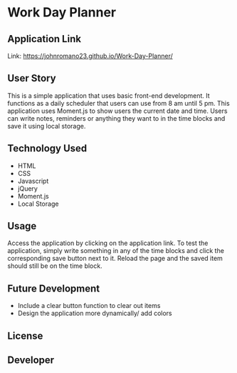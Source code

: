# Work Day Planner

## Application Link
Link: https://johnromano23.github.io/Work-Day-Planner/

## User Story
This is a simple application that uses basic front-end development. It functions as a daily scheduler that users can use from 8 am until 5 pm. This application uses Moment.js to show users the current date and time. Users can write notes, reminders or anything they want to in the time blocks and save it using local storage. 

## Technology Used
* HTML
* CSS
* Javascript
* jQuery
* Moment.js
* Local Storage

## Usage
Access the application by clicking on the application link. To test the application, simply write something in any of the time blocks and click the corresponding save button next  to it. Reload the page and the saved item should still be on the time block. 

## Future Development
* Include a clear button function to clear out items
* Design the application more dynamically/ add colors

## License


## Developer
